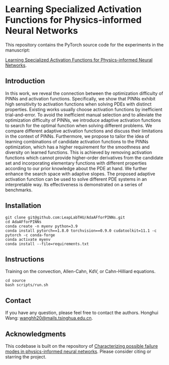 # Learning Specialized Activation Functions for Physics-informed Neural Networks

This repository contains the PyTorch source code for the experiments in the manuscript:

[Learning Specialized Activation Functions for Physics-informed Neural Networks](https://arxiv.org/abs/2308.04073).

## Introduction

In this work, we reveal the connection between the optimization difficulty of PINNs and activation functions. Specifically, we show that PINNs exhibit high sensitivity to activation functions when solving PDEs with distinct properties. Existing works usually choose activation functions by inefficient trial-and-error. To avoid the inefficient manual selection and to alleviate the optimization difficulty of PINNs, we introduce adaptive activation functions to search for the optimal function when solving different problems. We compare different adaptive activation functions and discuss their limitations in the context of PINNs. Furthermore, we propose to tailor the idea of learning combinations of candidate activation functions to the PINNs optimization, which has a higher requirement for the smoothness and diversity on learned functions. This is achieved by removing activation functions which cannot provide higher-order derivatives from the candidate set and incorporating elementary functions with different properties according to our prior knowledge about the PDE at hand. We further enhance the search space with adaptive slopes. The proposed adaptive activation function can be used to solve different PDE systems in an interpretable way. Its effectiveness is demonstrated on a series of benchmarks.

## Installation

```
git clone git@github.com:LeapLabTHU/AdaAFforPINNs.git
cd AdaAFforPINNs
conda create -n myenv python=3.9
conda install pytorch==1.8.0 torchvision==0.9.0 cudatoolkit=11.1 -c pytorch -c conda-forge
conda activate myenv
conda install --file=requirements.txt
```

## Instructions

Training on the convection, Allen-Cahn, KdV, or Cahn-Hilliard equations.
```
cd source
bash scripts/run.sh 
```

<!-- 
## Citation
If you find our project useful in your research, please consider citing:

```text
@article{krishnapriyan2021characterizing,
  title={Characterizing possible failure modes in physics-informed neural networks},
  author={Krishnapriyan, Aditi S. and Gholami, Amir and Zhe, Shandian and Kirby, Robert and Mahoney, Michael W},
  journal={Advances in Neural Information Processing Systems},
  volume={34},
  year={2021}
}
``` -->

## Contact 
If you have any question, please feel free to contact the authors. Honghui Wang: wanghh20@mails.tsinghua.edu.cn.

## Acknowledgments
This codebase is built on the repository of [Characterizing possible failure modes in physics-informed neural networks](https://github.com/a1k12/characterizing-pinns-failure-modes). Please consider citing or starring the project.
